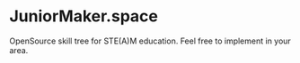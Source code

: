 # JuniorMaker.space
OpenSource skill tree for STE(A)M education. Feel free to implement in your area.
